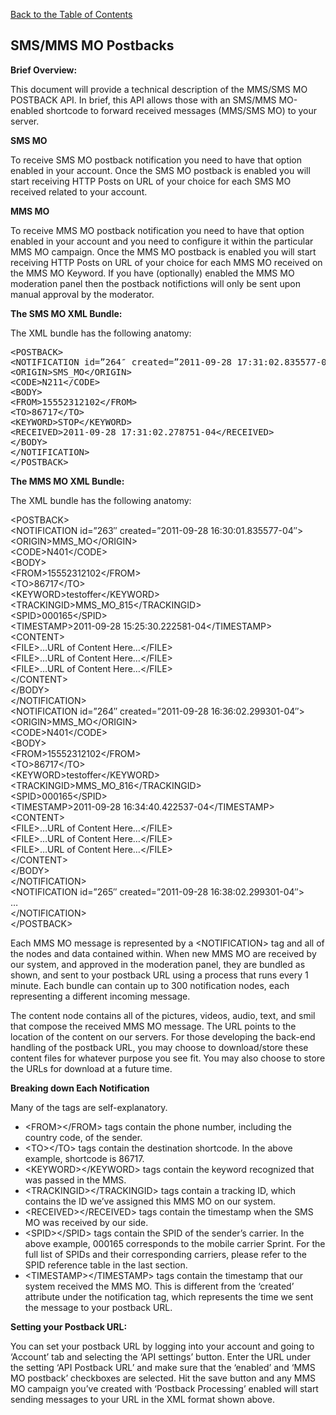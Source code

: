 <a href="/1.3/README.md">Back to the Table of Contents</a>
<h2>SMS/MMS MO Postbacks</h2>
<div id="page-content"><p><strong>Brief Overview:</strong></p>
<p>This document will provide a technical description of the MMS/SMS MO POSTBACK API. In brief, this API allows those with an 
SMS/MMS MO-enabled shortcode to forward received messages (MMS/SMS MO) to your server.</p>
<p><strong>SMS MO</strong></p>
<p>To receive SMS MO postback notification you need to have that option enabled in your account. Once the SMS MO 
postback is enabled you will start receiving HTTP Posts on URL of your choice for each SMS MO received related to 
your account.</p>
<p><strong>MMS MO</strong></p>
<p>To receive MMS MO postback notification you need to have that option enabled in your account and you need to 
configure it within the particular MMS MO campaign.  Once the MMS MO postback is enabled you will start receiving 
HTTP Posts on URL of your choice for each MMS MO received on the MMS MO Keyword. If you have (optionally) enabled 
the MMS MO moderation panel then the postback notifictions will only be sent upon manual approval by the moderator.</p>
<p><a name="the_xml_bundle1"></a> <strong>The SMS MO XML Bundle:</strong></p>
<p>The XML bundle has the following anatomy:</p>
<pre>
&lt;POSTBACK&gt;
&lt;NOTIFICATION id=&#8221;264&#8243; created=&#8221;2011-09-28 17:31:02.835577-04&#8243;&gt;
&lt;ORIGIN&gt;SMS_MO&lt;/ORIGIN&gt;
&lt;CODE&gt;N211&lt;/CODE&gt;
&lt;BODY&gt;
&lt;FROM&gt;15552312102&lt;/FROM&gt;
&lt;TO&gt;86717&lt;/TO&gt;
&lt;KEYWORD&gt;STOP&lt;/KEYWORD&gt;
&lt;RECEIVED&gt;2011-09-28 17:31:02.278751-04&lt;/RECEIVED&gt;
&lt;/BODY&gt;
&lt;/NOTIFICATION&gt;
&lt;/POSTBACK&gt;
</pre>
<p><a name="the_xml_bundle"></a> <strong>The MMS MO XML Bundle:</strong></p>
<p>The XML bundle has the following anatomy:</p>
<p>&lt;POSTBACK&gt;<br />
&lt;NOTIFICATION id=&#8221;263&#8243; created=&#8221;2011-09-28 16:30:01.835577-04&#8243;&gt;<br />
&lt;ORIGIN&gt;MMS_MO&lt;/ORIGIN&gt;<br />
&lt;CODE&gt;N401&lt;/CODE&gt;<br />
&lt;BODY&gt;<br />
&lt;FROM&gt;15552312102&lt;/FROM&gt;<br />
&lt;TO&gt;86717&lt;/TO&gt;<br />
&lt;KEYWORD&gt;testoffer&lt;/KEYWORD&gt;<br />
&lt;TRACKINGID&gt;MMS_MO_815&lt;/TRACKINGID&gt;<br />
&lt;SPID&gt;000165&lt;/SPID&gt;<br />
&lt;TIMESTAMP&gt;2011-09-28 15:25:30.222581-04&lt;/TIMESTAMP&gt;<br />
&lt;CONTENT&gt;<br />
&lt;FILE&gt;&#8230;URL of Content Here&#8230;&lt;/FILE&gt;<br />
&lt;FILE&gt;&#8230;URL of Content Here&#8230;&lt;/FILE&gt;<br />
&lt;FILE&gt;&#8230;URL of Content Here&#8230;&lt;/FILE&gt;<br />
&lt;/CONTENT&gt;<br />
&lt;/BODY&gt;<br />
&lt;/NOTIFICATION&gt;<br />
&lt;NOTIFICATION id=&#8221;264&#8243; created=&#8221;2011-09-28 16:36:02.299301-04&#8243;&gt;<br />
&lt;ORIGIN&gt;MMS_MO&lt;/ORIGIN&gt;<br />
&lt;CODE&gt;N401&lt;/CODE&gt;<br />
&lt;BODY&gt;<br />
&lt;FROM&gt;15552312102&lt;/FROM&gt;<br />
&lt;TO&gt;86717&lt;/TO&gt;<br />
&lt;KEYWORD&gt;testoffer&lt;/KEYWORD&gt;<br />
&lt;TRACKINGID&gt;MMS_MO_816&lt;/TRACKINGID&gt;<br />
&lt;SPID&gt;000165&lt;/SPID&gt;<br />
&lt;TIMESTAMP&gt;2011-09-28 16:34:40.422537-04&lt;/TIMESTAMP&gt;<br />
&lt;CONTENT&gt;<br />
&lt;FILE&gt;&#8230;URL of Content Here&#8230;&lt;/FILE&gt;<br />
&lt;FILE&gt;&#8230;URL of Content Here&#8230;&lt;/FILE&gt;<br />
&lt;FILE&gt;&#8230;URL of Content Here&#8230;&lt;/FILE&gt;<br />
&lt;/CONTENT&gt;<br />
&lt;/BODY&gt;<br />
&lt;/NOTIFICATION&gt;<br />
&lt;NOTIFICATION id=&#8221;265&#8243; created=&#8221;2011-09-28 16:38:02.299301-04&#8243;&gt;<br />
&#8230;<br />
&lt;/NOTIFICATION&gt;<br />
&lt;/POSTBACK&gt;</p>

<p>Each MMS MO message is represented by a &lt;NOTIFICATION&gt; tag and all of the nodes and data contained within. When
new MMS MO are received by our system, and approved in the moderation panel, they are bundled as shown, and sent to your
postback URL using a process that runs every 1 minute. Each bundle can contain up to 300 notification nodes, each 
representing a different incoming message.</p>

<p>The content node contains all of the pictures, videos, audio, text, and smil that compose the received MMS MO message. 
The URL points to the location of the content on our servers. For those developing the back-end handling of the postback
URL, you may choose to download/store these content files for whatever purpose you see fit. You may also choose to store
the URLs for download at a future time.</p>

<p><a name="breaking_down_each_notification"></a> <strong>Breaking down Each Notification</strong></p>
<p>Many of the tags are self-explanatory.</p>
<ul>
<li>&lt;FROM&gt;&lt;/FROM&gt; tags contain the phone number, including the country code, of the sender.</li>
<li>&lt;TO&gt;&lt;/TO&gt; tags contain the destination shortcode. In the above example, shortcode is 86717.</li>
<li>&lt;KEYWORD&gt;&lt;/KEYWORD&gt; tags contain the keyword recognized that was passed in the MMS.</li>
<li>&lt;TRACKINGID&gt;&lt;/TRACKINGID&gt; tags contain a tracking ID, which contains the ID we&#8217;ve assigned this MMS 
MO on our system.</li>
<li>&lt;RECEIVED&gt;&lt;/RECEIVED&gt; tags contain the timestamp when the SMS MO was received by our side.</li>
<li>&lt;SPID&gt;&lt;/SPID&gt; tags contain the SPID of the sender&#8217;s carrier. In the above example, 000165 
corresponds to the mobile carrier Sprint. For the full list of SPIDs and their corresponding carriers, please refer to 
the SPID reference table in the last section.</li>
<li>&lt;TIMESTAMP&gt;&lt;/TIMESTAMP&gt; tags contain the timestamp that our system received the MMS MO. This is different
from the &#8216;created&#8217; attribute under the notification tag, which represents the time we sent the message to 
your postback URL.</li>
</ul>
<p><a name="setting_your_postback_url"></a> <strong>Setting your Postback URL:</strong></p>
<p>You can set your postback URL by logging into your account and going to &#8216;Account&#8217; tab and selecting the 
&#8216;API settings&#8217; button. Enter the URL under the setting &#8216;API Postback URL&#8217; and make sure that the &#8216;enabled&#8217; and &#8216;MMS MO postback&#8217; checkboxes are selected. Hit the save button and any MMS MO campaign you&#8217;ve created with &#8216;Postback Processing&#8217; enabled will start sending messages to your URL in the XML format shown above.</p>
